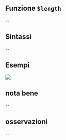 ## Funzione `$length`

--

## Sintassi

--

## Esempi

<img src="/img/geometria/xxx/$length1.png">

## nota bene

--

## osservazioni

--